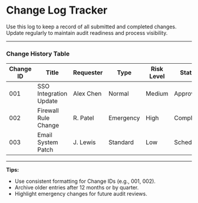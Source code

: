 # Change Log Tracker

Use this log to keep a record of all submitted and completed changes. Update regularly to maintain audit readiness and process visibility.

---

### Change History Table

| Change ID | Title | Requester | Type    | Risk Level | Status     | Implementation Date | Reviewed By | Notes |
|-----------|-------|-----------|---------|------------|------------|----------------------|-------------|-------|
| 001       | SSO Integration Update | Alex Chen | Normal | Medium     | Approved    | 2024-07-01           | T. Davis     | No issues |
| 002       | Firewall Rule Change   | R. Patel  | Emergency | High   | Completed   | 2024-07-04           | CAB Team     | Partial rollback |
| 003       | Email System Patch     | J. Lewis  | Standard | Low      | Scheduled   | 2024-07-10           | K. Lee       | Minor delay |

---

**Tips:**
- Use consistent formatting for Change IDs (e.g., 001, 002).
- Archive older entries after 12 months or by quarter.
- Highlight emergency changes for future audit reviews.
